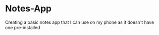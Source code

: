 # Notes-App
Creating a basic notes app that I can use on my phone as it doesn't have one pre-installed
